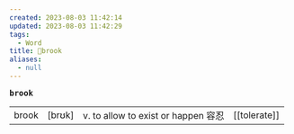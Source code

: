 ```yaml
---
created: 2023-08-03 11:42:14
updated: 2023-08-03 11:42:29
tags:
  - Word
title: 📖brook
aliases:
  - null
---
```


<pre><strong>brook</strong></pre>
|   |   |   |   |
|---|---|---|---|
|brook|[brʊk]|v. to allow to exist or happen 容忍|[[tolerate]]|
